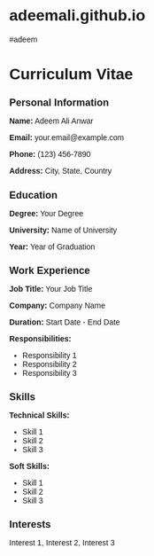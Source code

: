 # adeemali.github.io
#adeem
<!DOCTYPE html>
<html>
<head>
  <title>CV - Your Name</title>
  <style>
    /* CSS styles for the CV */
    body {
      font-family: Arial, sans-serif;
    }
    
    h1 {
      text-align: center;
    }
    
    .section {
      margin-bottom: 20px;
    }
    
    .section h2 {
      font-size: 18px;
      margin-bottom: 10px;
    }
    
    .section p {
      margin-bottom: 5px;
    }
  </style>
</head>
<body>
  <h1>Curriculum Vitae</h1>

  <!-- Personal Information Section -->
  <div class="section">
    <h2>Personal Information</h2>
    <p><strong>Name:</strong> Adeem Ali Anwar </p>
    <p><strong>Email:</strong> your.email@example.com</p>
    <p><strong>Phone:</strong> (123) 456-7890</p>
    <p><strong>Address:</strong> City, State, Country</p>
  </div>

  <!-- Education Section -->
  <div class="section">
    <h2>Education</h2>
    <p><strong>Degree:</strong> Your Degree</p>
    <p><strong>University:</strong> Name of University</p>
    <p><strong>Year:</strong> Year of Graduation</p>
  </div>

  <!-- Work Experience Section -->
  <div class="section">
    <h2>Work Experience</h2>
    <p><strong>Job Title:</strong> Your Job Title</p>
    <p><strong>Company:</strong> Company Name</p>
    <p><strong>Duration:</strong> Start Date - End Date</p>
    <p><strong>Responsibilities:</strong></p>
    <ul>
      <li>Responsibility 1</li>
      <li>Responsibility 2</li>
      <li>Responsibility 3</li>
    </ul>
  </div>

  <!-- Skills Section -->
  <div class="section">
    <h2>Skills</h2>
    <p><strong>Technical Skills:</strong></p>
    <ul>
      <li>Skill 1</li>
      <li>Skill 2</li>
      <li>Skill 3</li>
    </ul>
    <p><strong>Soft Skills:</strong></p>
    <ul>
      <li>Skill 1</li>
      <li>Skill 2</li>
      <li>Skill 3</li>
    </ul>
  </div>

  <!-- Interests Section -->
  <div class="section">
    <h2>Interests</h2>
    <p>Interest 1, Interest 2, Interest 3</p>
  </div>
</body>
</html>
